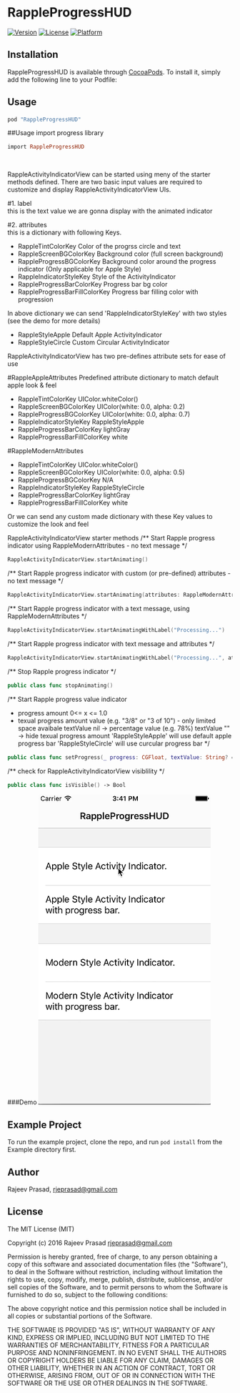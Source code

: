 # RappleProgressHUD

[![Version](https://img.shields.io/cocoapods/v/RappleProgressHUD.svg?style=flat)](http://cocoapods.org/pods/RappleProgressHUD)
[![License](https://img.shields.io/cocoapods/l/RappleProgressHUD.svg?style=flat)](http://cocoapods.org/pods/RappleProgressHUD)
[![Platform](https://img.shields.io/cocoapods/p/RappleProgressHUD.svg?style=flat)](http://cocoapods.org/pods/RappleProgressHUD)

## Installation

RappleProgressHUD is available through [CocoaPods](http://cocoapods.org). To install it, simply add the following line to your Podfile:

## Usage

```ruby
pod "RappleProgressHUD" 
```

##Usage
import progress library

```ruby
import RappleProgressHUD
```
</BR>

RappleActivityIndicatorView can be started using meny of the starter methods defined. 
There are two basic input values are required to customize and display RappleActivityIndicatorView UIs.

#1. label        
this is the text value we are gonna display with the animated indicator

#2. attributes   
this is a dictionary with following Keys.

- RappleTintColorKey               Color of the progrss circle and text
- RappleScreenBGColorKey           Background color (full screen background)
- RappleProgressBGColorKey         Background color around the progress indicator (Only applicable for Apple Style)
- RappleIndicatorStyleKey          Style of the ActivityIndicator
- RappleProgressBarColorKey        Progress bar bg color
- RappleProgressBarFillColorKey    Progress bar filling color with progression 

In above dictionary we can send 'RappleIndicatorStyleKey' with two styles (see the demo for more details)

- RappleStyleApple              Default Apple ActivityIndicator
- RappleStyleCircle             Custom Circular ActivityIndicator


RappleActivityIndicatorView has two pre-defines attribute sets for ease of use

#RappleAppleAttributes
Predefined attribute dictionary to match default apple look & feel
- RappleTintColorKey               UIColor.whiteColor()
- RappleScreenBGColorKey           UIColor(white: 0.0, alpha: 0.2)
- RappleProgressBGColorKey         UIColor(white: 0.0, alpha: 0.7)
- RappleIndicatorStyleKey          RappleStyleApple
- RappleProgressBarColorKey        lightGray
- RappleProgressBarFillColorKey    white

#RappleModernAttributes
- RappleTintColorKey               UIColor.whiteColor()
- RappleScreenBGColorKey           UIColor(white: 0.0, alpha: 0.5)
- RappleProgressBGColorKey         N/A
- RappleIndicatorStyleKey          RappleStyleCircle
- RappleProgressBarColorKey        lightGray
- RappleProgressBarFillColorKey    white

Or we can send any custom made dictionary with these Key values to customize the look and feel


RappleActivityIndicatorView starter methods
/**
Start Rapple progress indicator using RappleModernAttributes - no text message
*/
```swift
RappleActivityIndicatorView.startAnimating()
```

/**
Start Rapple progress indicator with custom (or pre-defined) attributes - no text message
*/
```swift
RappleActivityIndicatorView.startAnimating(attributes: RappleModernAttributes)
```

/**
Start Rapple progress indicator with a text message, using RappleModernAttributes
*/
```swift
RappleActivityIndicatorView.startAnimatingWithLabel("Processing...")
```

/**
Start Rapple progress indicator with text message and attributes
*/
```swift
RappleActivityIndicatorView.startAnimatingWithLabel("Processing...", attributes: RappleModernAttributes)
```

/** Stop Rapple progress indicator */
```swift
public class func stopAnimating()
```

/**
Start Rapple progress value indicator
- progress amount 0<= x <= 1.0
- texual progress amount value (e.g. "3/8" or "3 of 10") - only limited space avaibale
textValue nil   -> percentage value (e.g. 78%)
textValue ""    -> hide texual progress amount
'RappleStyleApple' will use default apple progress bar
'RappleStyleCircle' will use curcular progress bar
*/
```swift
public class func setProgress(_ progress: CGFloat, textValue: String? = default)
```

/** check for RappleActivityIndicatorView visiblility */
```swift
public class func isVisible() -> Bool
```


###Demo
![demo](Example/Demo/Progress.gif)

## Example Project

To run the example project, clone the repo, and run `pod install` from the Example directory first.

## Author

Rajeev Prasad, rjeprasad@gmail.com

## License
The MIT License (MIT)

Copyright (c) 2016 Rajeev Prasad <rjeprasad@gmail.com>

Permission is hereby granted, free of charge, to any person obtaining a copy
of this software and associated documentation files (the "Software"), to deal
in the Software without restriction, including without limitation the rights
to use, copy, modify, merge, publish, distribute, sublicense, and/or sell
copies of the Software, and to permit persons to whom the Software is
furnished to do so, subject to the following conditions:

The above copyright notice and this permission notice shall be included in
all copies or substantial portions of the Software.

THE SOFTWARE IS PROVIDED "AS IS", WITHOUT WARRANTY OF ANY KIND, EXPRESS OR
IMPLIED, INCLUDING BUT NOT LIMITED TO THE WARRANTIES OF MERCHANTABILITY,
FITNESS FOR A PARTICULAR PURPOSE AND NONINFRINGEMENT. IN NO EVENT SHALL THE
AUTHORS OR COPYRIGHT HOLDERS BE LIABLE FOR ANY CLAIM, DAMAGES OR OTHER
LIABILITY, WHETHER IN AN ACTION OF CONTRACT, TORT OR OTHERWISE, ARISING FROM,
OUT OF OR IN CONNECTION WITH THE SOFTWARE OR THE USE OR OTHER DEALINGS IN
THE SOFTWARE.

